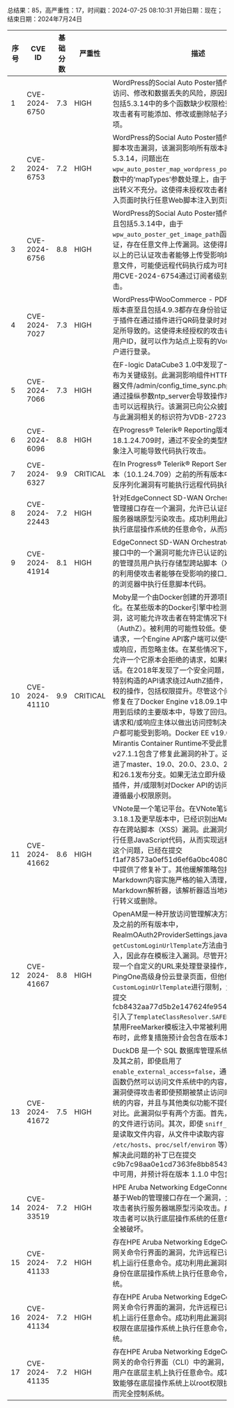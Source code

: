 总结果：85，高严重性：17，时间戳：2024-07-25 08:10:31
开始日期：现在；结束日期：2024年7月24日

| 序号 | CVE ID | 基础分数 | 严重性 | 描述 | 参考资料 |
|-----|--------|------------|----------|-------------|------------|
| 1 | CVE-2024-6750 | 7.3  | HIGH | WordPress的Social Auto Poster插件存在未经授权的访问、修改和数据丢失的风险，原因是所有版本直至并包括5.3.14中的多个函数缺少权限检查。这使得未授权攻击者有可能添加、修改或删除帖子元数据和插件选项。 | [1]https://codecanyon.net/item/social-auto-poster-wordpress-scheduler-marketing-plugin/5754169<br>[2]https://www.wordfence.com/threat-intel/vulnerabilities/id/36b58a4f-0761-4775-9010-9c77d4019c44?source=cve |
| 2 | CVE-2024-6753 | 7.2  | HIGH | WordPress的Social Auto Poster插件存在存储型跨站脚本攻击漏洞，该漏洞影响所有版本直至并包括5.3.14，问题出在`wpw_auto_poster_map_wordpress_post_type` AJAX函数中的‘mapTypes’参数处理上，由于输入清洗不足和输出转义不充分。这使得未授权攻击者能够在用户访问注入页面时执行任意Web脚本注入到页面中。 | [1]https://codecanyon.net/item/social-auto-poster-wordpress-scheduler-marketing-plugin/5754169<br>[2]https://www.wordfence.com/threat-intel/vulnerabilities/id/3c268a6d-dfb4-4a9d-802e-80e5c1c53ca2?source=cve |
| 3 | CVE-2024-6756 | 8.8  | HIGH | WordPress的Social Auto Poster插件在所有版本直至且包括5.3.14中，由于`wpw_auto_poster_get_image_path`函数缺少文件类型验证，存在任意文件上传漏洞。这使得具有贡献者级别及以上的已认证攻击者能够上传受影响站点服务器上的任意文件，可能使远程代码执行成为可能。攻击者可以利用CVE-2024-6754通过订阅者级别的访问来实施攻击。 | [1]https://codecanyon.net/item/social-auto-poster-wordpress-scheduler-marketing-plugin/5754169<br>[2]https://www.wordfence.com/threat-intel/vulnerabilities/id/24e00c0d-08ff-4c68-a1dd-77b513545efd?source=cve |
| 4 | CVE-2024-7027 | 7.3  | HIGH | WordPress中WooCommerce - PDF Vouchers插件在版本直至且包括4.9.3都存在身份验证绕过漏洞。这是由于插件在通过插件进行QR码登录时对提供的用户验证不足所导致的。这使得未经授权的攻击者如果能够获取到用户ID，就可以作为站点上现有的Voucher Vendor用户进行登录。 | [1]https://codecanyon.net/item/woocommerce-pdf-vouchers-ultimate-gift-cards-wordpress-plugin/7392046<br>[2]https://www.wordfence.com/threat-intel/vulnerabilities/id/b6cf27d9-c0be-4cff-8867-19297f6d79d7?source=cve |
| 5 | CVE-2024-7066 | 7.3  | HIGH | 在F-logic DataCube3 1.0中发现了一个漏洞。已被宣布为关键级别。此漏洞影响组件HTTP POST请求处理器文件/admin/config_time_sync.php中的未知功能。通过操纵参数ntp_server会导致操作系统命令注入。攻击可以远程执行。该漏洞已向公众披露并可能被利用。与此漏洞相关的标识符为VDB-272347。 | [1]https://vuldb.com/?ctiid.272347<br>[2]https://vuldb.com/?id.272347<br>[3]https://vuldb.com/?submit.378322<br>[4]https://wiki.shikangsi.com/post/share/17dfab05-2c50-4437-afa7-ef1f5a1f43f8 |
| 6 | CVE-2024-6096 | 8.8  | HIGH | 在Progress® Telerik® Reporting版本早于18.1.24.709时，通过不安全的类型解析漏洞进行的对象注入可能导致代码执行攻击。 | [1]https://docs.telerik.com/reporting/knowledge-base/unsafe-reflection-CVE-2024-6096 |
| 7 | CVE-2024-6327 | 9.9  | CRITICAL | 在In Progress® Telerik® Report Server的2024 Q2版本（10.1.24.709）之前的所有版本中，通过不安全的反序列化漏洞有可能执行远程代码执行攻击。 | [1]https://docs.telerik.com/report-server/knowledge-base/deserialization-vulnerability-cve-2024-6327<br>[2]https://www.telerik.com/report-server |
| 8 | CVE-2024-22443 | 7.2  | HIGH | 针对EdgeConnect SD-WAN Orchestrator基于Web的管理接口存在一个漏洞，允许已认证的远程攻击者执行服务器端原型污染攻击。成功利用此漏洞，攻击者可以执行底层操作系统的任意命令，从而完全控制系统。 | [1]https://support.hpe.com/hpesc/public/docDisplay?docId=hpesbnw04672en_us&docLocale=en_US |
| 9 | CVE-2024-41914 | 8.1  | HIGH | EdgeConnect SD-WAN Orchestrator基于网络的管理接口中的一个漏洞可能允许已认证的远程攻击者对接口的管理员用户执行存储型跨站脚本（XSS）攻击。成功的利用使攻击者能够在受影响的接口上下文中在受害者的浏览器中执行任意脚本代码。 | [1]https://support.hpe.com/hpesc/public/docDisplay?docId=hpesbnw04672en_us&docLocale=en_US |
| 10 | CVE-2024-41110 | 9.9  | CRITICAL | Moby是一个由Docker创建的开源项目，用于软件容器化。在某些版本的Docker引擎中检测到了一个安全漏洞，这可能允许攻击者在特定情况下绕过授权插件（AuthZ）。被利用的可能性较低。使用特别构造的API请求，一个Engine API客户端可以使守护进程转发请求或响应，而忽略主体。在某些情况下，授权插件可能会允许一个它原本会拒绝的请求，如果将主体转发给它的话。在2018年发现了一个安全问题，攻击者可以使用特别构造的API请求绕过AuthZ插件，这可能导致未经授权的操作，包括权限提升。尽管这个问题在2019年1月修复在了Docker Engine v18.09.1中，但修复没有被应用到后续的主要版本中，导致了回归。任何依赖于检查请求和/或响应主体以做出访问控制决策的授权插件的用户都可能受到影响。Docker EE v19.03.x和所有版本的Mirantis Container Runtime不受此影响。docker-ce v27.1.1包含了修复此漏洞的补丁。这些补丁也被合并进了master、19.0、20.0、23.0、24.0、25.0、26.0和26.1发布分支。如果无法立即升级，避免使用AuthZ插件，并/或限制对Docker API的访问仅限于可信方，遵循最小权限原则。 | [1]https://github.com/moby/moby/commit/411e817ddf710ff8e08fa193da80cb78af708191<br>[2]https://github.com/moby/moby/commit/42f40b1d6dd7562342f832b9cd2adf9e668eeb76<br>[3]https://github.com/moby/moby/commit/65cc597cea28cdc25bea3b8a86384b4251872919<br>[4]https://github.com/moby/moby/commit/852759a7df454cbf88db4e954c919becd48faa9b<br>[5]https://github.com/moby/moby/commit/a31260625655cff9ae226b51757915e275e304b0<br>[6]https://github.com/moby/moby/commit/a79fabbfe84117696a19671f4aa88b82d0f64fc1<br>[7]https://github.com/moby/moby/commit/ae160b4edddb72ef4bd71f66b975a1a1cc434f00<br>[8]https://github.com/moby/moby/commit/ae2b3666c517c96cbc2adf1af5591a6b00d4ec0f<br>[9]https://github.com/moby/moby/commit/cc13f952511154a2866bddbb7dddebfe9e83b801<br>[10]https://github.com/moby/moby/commit/fc274cd2ff4cf3b48c91697fb327dd1fb95588fb<br>[11]https://github.com/moby/moby/security/advisories/GHSA-v23v-6jw2-98fq<br>[12]https://www.docker.com/blog/docker-security-advisory-docker-engine-authz-plugin |
| 11 | CVE-2024-41662 | 8.6  | HIGH | VNote是一个笔记平台。在VNote笔记应用的版本3.18.1及更早版本中，已经识别出Markdown渲染功能存在跨站脚本（XSS）漏洞。此漏洞允许通过注入并执行任意JavaScript代码，从而实现远程代码执行。对于这个问题，已经在提交f1af78573a0ef51d6ef6a0bc4080cddc8f30a545中提供了修复补丁。其他缓解策略包括对所有Markdown内容实施严格的输入清理，并使用安全的Markdown解析器，该解析器适当地对潜在危险内容进行转义或删除。 | [1]https://github.com/vnotex/vnote/commit/f1af78573a0ef51d6ef6a0bc4080cddc8f30a545<br>[2]https://github.com/vnotex/vnote/security/advisories/GHSA-w655-h68w-vxxc |
| 12 | CVE-2024-41667 | 8.8  | HIGH | OpenAM是一种开放访问管理解决方案。在版本15.0.3及之前的所有版本中，RealmOAuth2ProviderSettings.java中的`getCustomLoginUrlTemplate`方法由于使用了用户输入，因此存在模板注入漏洞。尽管开发人员原本意图实现一个自定义的URL来处理登录操作，以替代默认的PingOne高级身份云登录页面，但他们并未对`CustomLoginUrlTemplate`进行限制，允许其自由设置。提交fcb8432aa77d5b2e147624fe954cb150c568e0b8引入了`TemplateClassResolver.SAFER_RESOLVER`，用于禁用FreeMarker模板注入中常被利用类的解析。截至发布时，此修复措施预计会包含在版本15.0.4中。 | [1]https://github.com/OpenIdentityPlatform/OpenAM/commit/fcb8432aa77d5b2e147624fe954cb150c568e0b8<br>[2]https://github.com/OpenIdentityPlatform/OpenAM/security/advisories/GHSA-7726-43hg-m23v |
| 13 | CVE-2024-41672 | 7.5  | HIGH | DuckDB 是一个 SQL 数据库管理系统。在版本 1.0.0 及其之前，即使启用了 `enable_external_access=false`，通过使用 `sniff_csv` 函数仍然可以访问文件系统中的内容，这存在漏洞。此漏洞使得攻击者即使预期被禁止访问时也能获取文件系统的内容，并且与其他类似功能不提供访问的情况形成对比。此漏洞似乎有两个方面。首先，对不应允许访问的文件进行访问。其次，即使 `sniff_csv` 函数的意图不是读取文件内容，从文件中读取内容（例如 `/etc/hosts`、`proc/self/environ` 等）也是可能的。为解决此问题的补丁已在提交 c9b7c98aa0e1cd7363fe8bb8543a95f38e980d8a 中可用，并预计将在版本 1.1.0 中包含。 | [1]https://github.com/duckdb/duckdb/commit/c9b7c98aa0e1cd7363fe8bb8543a95f38e980d8a<br>[2]https://github.com/duckdb/duckdb/pull/13133<br>[3]https://github.com/duckdb/duckdb/security/advisories/GHSA-w2gf-jxc9-pf2q |
| 14 | CVE-2024-33519 | 7.2  | HIGH | HPE Aruba Networking EdgeConnect SD-WAN网关基于Web的管理接口存在一个漏洞，允许已认证的远程攻击者执行服务器端原型污染攻击。成功利用此漏洞，攻击者可以执行底层操作系统的任意命令，导致系统完全被破坏。 | [1]https://csaf.arubanetworks.com/2024/hpe_aruba_networking_-_hpesbnw04673.txt |
| 15 | CVE-2024-41133 | 7.2  | HIGH | 存在HPE Aruba Networking EdgeConnect SD-WAN网关命令行界面的漏洞，允许远程已认证用户在底层主机上运行任意命令。成功利用此漏洞将导致能够以root身份在底层操作系统上执行任意命令，从而完全控制系统。 | [1]https://csaf.arubanetworks.com/2024/hpe_aruba_networking_-_hpesbnw04673.txt |
| 16 | CVE-2024-41134 | 7.2  | HIGH | 存在HPE Aruba Networking EdgeConnect SD-WAN网关命令行界面的漏洞，允许远程已认证用户在底层主机上运行任意命令。成功利用此漏洞将导致能够以root权限在底层操作系统上执行任意命令，从而完全控制系统。 | [1]https://csaf.arubanetworks.com/2024/hpe_aruba_networking_-_hpesbnw04673.txt |
| 17 | CVE-2024-41135 | 7.2  | HIGH | 存在HPE Aruba Networking EdgeConnect SD-WAN网关的命令行界面（CLI）中的漏洞，允许远程已认证用户在底层主机上执行任意命令。成功利用此漏洞将导致能够在底层操作系统上以root权限执行任意命令，从而完全控制系统。 | [1]https://csaf.arubanetworks.com/2024/hpe_aruba_networking_-_hpesbnw04673.txt |